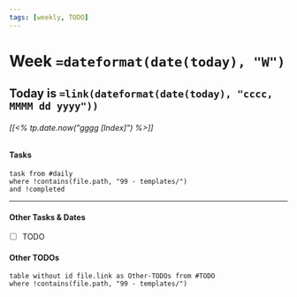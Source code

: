 ```yaml
---
tags: [weekly, TODO]
---
```

# Week `=dateformat(date(today), "W")`
## Today is `=link(dateformat(date(today), "cccc, MMMM dd yyyy"))`
###### [[<% tp.date.now("gggg [Index]") %>]]

#### Tasks
  ```dataview
  task from #daily
  where !contains(file.path, "99 - templates/")
  and !completed
  ```

---
#### Other Tasks & Dates
- [ ] TODO

#### Other TODOs
```dataview
table without id file.link as Other-TODOs from #TODO
where !contains(file.path, "99 - templates/")
```
